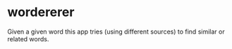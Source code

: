 wordererer
==========

Given a given word this app tries (using different sources) to find similar or related words.